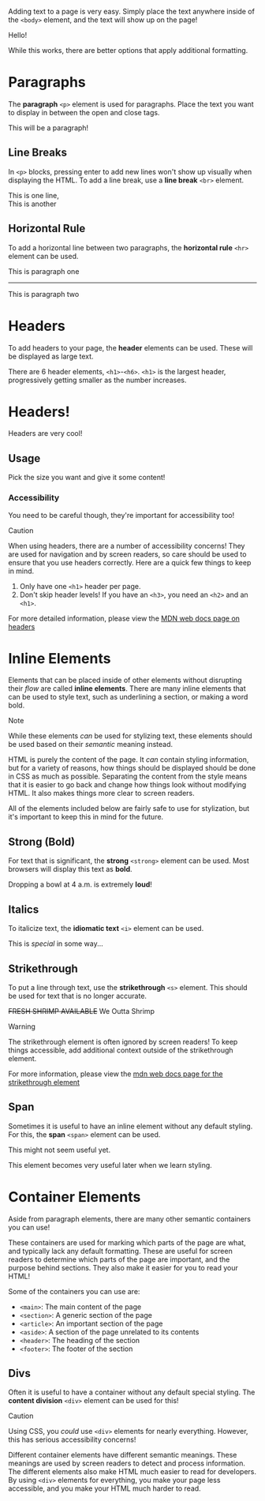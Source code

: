 Adding text to a page is very easy. Simply place the text anywhere inside of the `<body>` element, and the text will show up on the page!

<CodeEditor preview="html">
<EditorTab lang="html">
Hello!
</EditorTab>
</CodeEditor>

While this works, there are better options that apply additional formatting. 

# Paragraphs

The **paragraph** `<p>` element is used for paragraphs. Place the text you want to display in between the open and close tags.

<CodeEditor preview="html">
<EditorTab lang="html">
<p>This will be a paragraph!</p>
</EditorTab>
</CodeEditor>

## Line Breaks

In `<p>` blocks, pressing enter to add new lines won't show up visually when displaying the HTML. To add a line break, use a **line break** `<br>` element.

<CodeEditor preview="html">
<EditorTab lang="html">
<p>This is one line,<br/>This is another</p>
</EditorTab>
</CodeEditor>

## Horizontal Rule

To add a horizontal line between two paragraphs, the **horizontal rule** `<hr>` element can be used. 

<CodeEditor preview="html">
<EditorTab lang="html">
<p>This is paragraph one</p>
<hr/>
<p>This is paragraph two</p>
</EditorTab>
</CodeEditor>

# Headers

To add headers to your page, the **header** elements can be used. These will be displayed as large text.

There are 6 header elements, `<h1>`-`<h6>`. `<h1>` is the largest header, progressively getting smaller as the number increases. 

<CodeEditor preview="html">
<EditorTab lang="html">
<h1>Headers!</h1>
<p>Headers are very cool!</p>
<h2>Usage</h2>
<p>Pick the size you want and give it some content!</p>
<h3>Accessibility</h3>
<p>You need to be careful though, they're important for accessibility too!</p>
</EditorTab>
</CodeEditor>

> [!CAUTION]
> When using headers, there are a number of accessibility concerns! They are used for navigation and by screen readers, so care should be used to ensure that you use headers correctly. Here are a quick few things to keep in mind.
> 1. Only have one `<h1>` header per page.
> 2. Don't skip header levels! If you have an `<h3>`, you need an `<h2>` and an `<h1>`.
>
> For more detailed information, please view the [MDN web docs page on headers](https://developer.mozilla.org/en-US/docs/Web/HTML/Element/Heading_Elements) 

# Inline Elements

Elements that can be placed inside of other elements without disrupting their *flow* are called **inline elements**. 
There are many inline elements that can be used to style text, such as underlining a section, or making a word bold. 

> [!NOTE]
> While these elements *can* be used for stylizing text, these elements should be used based on their *semantic* meaning instead. 
> 
> HTML is purely the content of the page. It *can* contain styling information, but for a variety of reasons, how things should be displayed should be done in CSS as much as possible. 
> Separating the content from the style means that it is easier to go back and change how things look without modifying HTML. It also makes things more clear to screen readers.
>
> All of the elements included below are fairly safe to use for stylization, but it's important to keep this in mind for the future. 

## Strong (Bold)

For text that is significant, the **strong** `<strong>` element can be used. Most browsers will display this text as <strong>bold</strong>.

<CodeEditor preview="html">
<EditorTab lang="html">
<p>Dropping a bowl at 4 a.m. is extremely <strong>loud</strong>!</p>
</EditorTab>
</CodeEditor>

## Italics

To italicize text, the **idiomatic text** `<i>` element can be used. 

<CodeEditor preview="html">
<EditorTab lang="html">
<p>This is <i>special</i> in some way...</p>
</EditorTab>
</CodeEditor>

## Strikethrough

To put a line through text, use the **strikethrough** `<s>` element. This should be used for text that is no longer accurate. 

<CodeEditor preview="html">
<EditorTab lang="html">
<p><s>FRESH SHRIMP AVAILABLE</s> We Outta Shrimp</p>
</EditorTab>
</CodeEditor>

> [!WARNING]
> The strikethrough element is often ignored by screen readers! To keep things accessible, add additional context outside of the strikethrough element. 
>
> For more information, please view the [mdn web docs page for the strikethrough element](https://developer.mozilla.org/en-US/docs/Web/HTML/Element/s#accessibility)

## Span

Sometimes it is useful to have an inline element without any default styling. For this, the **span** `<span>` element can be used.

<CodeEditor preview="html">
<EditorTab lang="html">
<p>This might not <span>seem useful</span> yet.</p>
</EditorTab>
</CodeEditor>

This element becomes very useful later when we learn styling. 

# Container Elements

Aside from paragraph elements, there are many other semantic containers you can use! 

These containers are used for marking which parts of the page are what, and typically lack any default formatting. These are useful for screen readers to determine which parts of the page are important, and the purpose behind sections. They also make it easier for you to read your HTML!

Some of the containers you can use are:
- `<main>`: The main content of the page
- `<section>`: A generic section of the page
- `<article>`: An important section of the page
- `<aside>`: A section of the page unrelated to its contents
- `<header>`: The heading of the section
- `<footer>`: The footer of the section

## Divs

Often it is useful to have a container without any default special styling. The **content division** `<div>` element can be used for this!

> [!CAUTION]
> Using CSS, you *could* use `<div>` elements for nearly everything. However, this has serious accessibility concerns!
>
> Different container elements have different semantic meanings. These meanings are used by screen readers to detect and process information. 
> The different elements also make HTML much easier to read for developers.
> By using `<div>` elements for everything, you make your page less accessible, and you make your HTML much harder to read. 